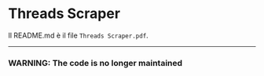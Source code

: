 # Threads Scraper

Il README.md è il file ```Threads Scraper.pdf```.

_________________________
### WARNING: The code is no longer maintained
